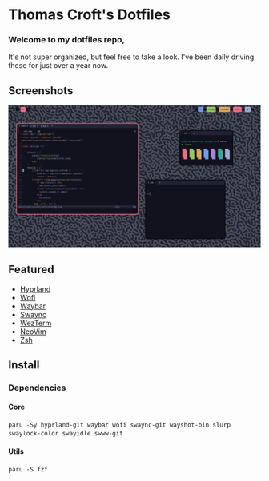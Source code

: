 # Thomas Croft's Dotfiles

### Welcome to my dotfiles repo,

It's not super organized, but feel free to take a look. I've been daily driving these for just over a year now.

## Screenshots
![preview](https://raw.githubusercontent.com/thomascft/dotfiles/master/preview.png)

## Featured
- [Hyprland](https://github.com/hyprwm/Hyprland)
- [Wofi](https://hg.sr.ht/~scoopta/wofi)
- [Waybar](https://github.com/Alexays/Waybar)
- [Swaync](https://github.com/ErikReider/SwayNotificationCenter)
- [WezTerm](https://github.com/wez/wezterm)
- [NeoVim](https://neovim.io)
- [Zsh](https://www.zsh.org/)

## Install

### Dependencies

#### Core

`paru -Sy hyprland-git waybar wofi swaync-git wayshot-bin slurp swaylock-color swayidle swww-git`

#### Utils

`paru -S fzf`
